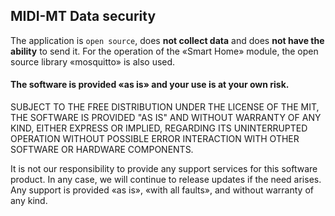 
## MIDI-MT Data security

The application is `open source`, does __not collect data__ and does __not have the ability__ to send it. For the operation of the «Smart Home» module, the open source library «mosquitto» is also used.

#### The software is provided «as is» and your use is at your own risk.

SUBJECT TO THE FREE DISTRIBUTION UNDER THE LICENSE OF THE MIT, THE SOFTWARE IS PROVIDED "AS IS" AND WITHOUT WARRANTY OF ANY KIND, EITHER EXPRESS OR IMPLIED, REGARDING ITS UNINTERRUPTED OPERATION WITHOUT POSSIBLE ERROR INTERACTION WITH OTHER SOFTWARE OR HARDWARE COMPONENTS.

It is not our responsibility to provide any support services for this software product. In any case, we will continue to release updates if the need arises. Any support is provided «as is», «with all faults», and without warranty of any kind.
